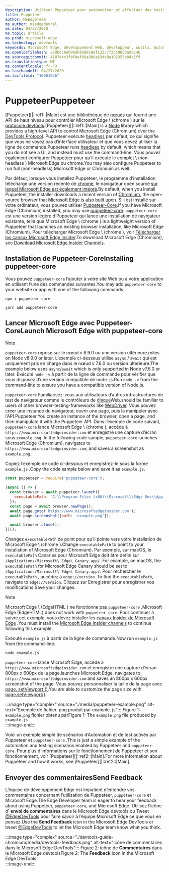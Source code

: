 ```yaml
---
description: Utiliser Puppeteer pour automatiser et effectuer des tests dans Microsoft Edge
title: Puppeteer
author: MSEdgeTeam
ms.author: msedgedevrel
ms.date: 04/27/2020
ms.topic: article
ms.prod: microsoft-edge
ms.technology: devtools
keywords: Microsoft Edge, développement Web, développeur, outils, Automation, test
ms.openlocfilehash: a78bdc0eb96db018818ef122c772bc9023adac46
ms.sourcegitcommit: 4187d4c3fbf4ef99a3b8a63db8a182355c84c1f9
ms.translationtype: MT
ms.contentlocale: fr-FR
ms.lasthandoff: 04/27/2020
ms.locfileid: "10601936"
---
```

# <span data-ttu-id="16b03-104">Puppeteer</span><span class="sxs-lookup"><span data-stu-id="16b03-104">Puppeteer</span></span>  

<span data-ttu-id="16b03-105">[Puppeteer][|::ref1::|Main] est une bibliothèque de [nœuds][NodejsMain] qui fournit une API de haut niveau pour contrôler Microsoft Edge \ (chrome \) sur le [protocole devtools][GithubChromedevtoolsProtocol].</span><span class="sxs-lookup"><span data-stu-id="16b03-105">[Puppeteer][|::ref1::|Main] is a [Node][NodejsMain] library which provides a high-level API to control Microsoft Edge \(Chromium\) over the [DevTools Protocol][GithubChromedevtoolsProtocol].</span></span>  <span data-ttu-id="16b03-106">Puppeteer exécute [headless][WikiHeadlessBrowser] par défaut, ce qui signifie que vous ne voyez pas d’interface utilisateur et que vous devez utiliser la ligne de commande.</span><span class="sxs-lookup"><span data-stu-id="16b03-106">Puppeteer runs [headless][WikiHeadlessBrowser] by default, which means that you do not see a UI, and instead must use the command-line.</span></span>  <span data-ttu-id="16b03-107">Vous pouvez également configurer Puppeteer pour qu’il exécute le complet \ (non-headless \) Microsoft Edge ou chrome.</span><span class="sxs-lookup"><span data-stu-id="16b03-107">You may also configure Puppeteer to run full \(non-headless\) Microsoft Edge or Chromium as well.</span></span>  

<span data-ttu-id="16b03-108">Par défaut, lorsque vous installez Puppeteer, le programme d’installation télécharge une version récente de [chrome][ChromiumHome], le navigateur open source [sur lequel Microsoft Edge est également intégré][MicrosoftBlogsWindowsExperience20181206].</span><span class="sxs-lookup"><span data-stu-id="16b03-108">By default, when you install Puppeteer, the installer downloads a recent version of [Chromium][ChromiumHome], the open-source browser that [Microsoft Edge is also built upon][MicrosoftBlogsWindowsExperience20181206].</span></span>  <span data-ttu-id="16b03-109">S’il est installé sur votre ordinateur, vous pouvez utiliser [Puppeteer-Core][PuppeteerApivscore].</span><span class="sxs-lookup"><span data-stu-id="16b03-109">If you have Microsoft Edge \(Chromium\) installed, you may use [puppeteer-core][PuppeteerApivscore].</span></span>  `puppeteer-core` <span data-ttu-id="16b03-110">est une version légère d’Puppeteer qui lance une installation de navigateur existante, telle que Microsoft Edge \ (chrome \).</span><span class="sxs-lookup"><span data-stu-id="16b03-110">is a lightweight version of Puppeteer that launches an existing browser installation, like Microsoft Edge \(Chromium\).</span></span>  <span data-ttu-id="16b03-111">Pour télécharger Microsoft Edge \ (chrome \), voir [Télécharger les canaux Microsoft Edge Insider][MicrosoftedgeinsiderDownload].</span><span class="sxs-lookup"><span data-stu-id="16b03-111">To download Microsoft Edge \(Chromium\), see [Download Microsoft Edge Insider Channels][MicrosoftedgeinsiderDownload].</span></span>

## <span data-ttu-id="16b03-112">Installation de Puppeteer-Core</span><span class="sxs-lookup"><span data-stu-id="16b03-112">Installing puppeteer-core</span></span>  

<span data-ttu-id="16b03-113">Vous pouvez `puppeteer-core` l’ajouter à votre site Web ou à votre application en utilisant l’une des commandes suivantes.</span><span class="sxs-lookup"><span data-stu-id="16b03-113">You may add `puppeteer-core` to your website or app with one of the following commands.</span></span>  

```shell
npm i puppeteer-core
```  

```shell
yarn add puppeteer-core
```  

## <span data-ttu-id="16b03-114">Lancer Microsoft Edge avec Puppeteer-Core</span><span class="sxs-lookup"><span data-stu-id="16b03-114">Launch Microsoft Edge with puppeteer-core</span></span>  

> [!NOTE]
> `puppeteer-core` <span data-ttu-id="16b03-115">repose sur le nœud v 8.9.0 ou une version ultérieure.</span><span class="sxs-lookup"><span data-stu-id="16b03-115">relies on Node v8.9.0 or later.</span></span>  <span data-ttu-id="16b03-116">L’exemple ci-dessous utilise `async` / `await` qui est uniquement pris en charge dans le nœud v 7.6.0 ou version ultérieure.</span><span class="sxs-lookup"><span data-stu-id="16b03-116">The example below uses `async`/`await` which is only supported in Node v7.6.0 or later.</span></span>  <span data-ttu-id="16b03-117">Exécuté `node -v` à partir de la ligne de commande pour vérifier que vous disposez d’une version compatible de node. js.</span><span class="sxs-lookup"><span data-stu-id="16b03-117">Run `node -v` from the command-line to ensure you have a compatible version of Node.js.</span></span>  

`puppeteer-core` <span data-ttu-id="16b03-118">Familiarisez-vous aux utilisateurs d’autres infrastructures de test de navigateur comme le contrôleurs de [disque][WebDriverEdgehtmlMain]Web.</span><span class="sxs-lookup"><span data-stu-id="16b03-118">should be familiar to users of other browser-testing-frameworks like [WebDriver][WebDriverEdgehtmlMain].</span></span>  <span data-ttu-id="16b03-119">Vous pouvez créer une instance du navigateur, ouvrir une page, puis la manipuler avec l’API Puppeteer.</span><span class="sxs-lookup"><span data-stu-id="16b03-119">You create an instance of the browser, open a page, and then manipulate it with the Puppeteer API.</span></span>  <span data-ttu-id="16b03-120">Dans l’exemple de code suivant, `puppeteer-core` lance Microsoft Edge \ (chrome \), accède à `https://www.microsoftedgeinsider.com` et enregistre une capture d’écran sous `example.png` .</span><span class="sxs-lookup"><span data-stu-id="16b03-120">In the following code sample, `puppeteer-core` launches Microsoft Edge \(Chromium\), navigates to `https://www.microsoftedgeinsider.com`, and saves a screenshot as `example.png`.</span></span>  

<span data-ttu-id="16b03-121">Copiez l’exemple de code ci-dessous et enregistrez-le sous la forme `example.js` .</span><span class="sxs-lookup"><span data-stu-id="16b03-121">Copy the code sample below and save it as `example.js`.</span></span>  

```javascript
const puppeteer = require('puppeteer-core');

(async () => {
  const browser = await puppeteer.launch({
    executablePath: 'C:\\Program Files (x86)\\Microsoft\\Edge Dev\\Application\\msedge.exe'
  });
  const page = await browser.newPage();
  await page.goto('https://www.microsoftedgeinsider.com');
  await page.screenshot({path: 'example.png'});

  await browser.close();
})();
```  

<span data-ttu-id="16b03-122">Changez `executablePath` de point pour qu’il pointe vers votre installation de Microsoft Edge \ (chrome \).</span><span class="sxs-lookup"><span data-stu-id="16b03-122">Change `executablePath` to point to your installation of Microsoft Edge \(Chromium\).</span></span>  <span data-ttu-id="16b03-123">Par exemple, sur macOS, le `executablePath` Canaries pour Microsoft Edge doit être défini sur `/Applications/Microsoft\ Edge\ Canary.app/` .</span><span class="sxs-lookup"><span data-stu-id="16b03-123">For example, on macOS, the `executablePath` for Microsoft Edge Canary should be set to `/Applications/Microsoft\ Edge\ Canary.app/`.</span></span>  <span data-ttu-id="16b03-124">Pour rechercher le `executablePath` , accédez à `edge://version` .</span><span class="sxs-lookup"><span data-stu-id="16b03-124">To find the `executablePath`, navigate to `edge://version`.</span></span>  <span data-ttu-id="16b03-125">Cliquez sur Enregistrer pour enregistrer vos modifications.</span><span class="sxs-lookup"><span data-stu-id="16b03-125">Save your changes.</span></span>  

> [!NOTE]
> <span data-ttu-id="16b03-126">Microsoft Edge \ (EdgeHTML \) ne fonctionne pas `puppeteer-core` .</span><span class="sxs-lookup"><span data-stu-id="16b03-126">Microsoft Edge \(EdgeHTML\) does not work with `puppeteer-core`.</span></span>  <span data-ttu-id="16b03-127">Pour continuer à suivre cet exemple, vous devez installer les [canaux Insider de Microsoft Edge][MicrosoftedgeinsiderDownload] .</span><span class="sxs-lookup"><span data-stu-id="16b03-127">You must install the [Microsoft Edge Insider channels][MicrosoftedgeinsiderDownload] to continue following this example.</span></span>  

<span data-ttu-id="16b03-128">Exécuté `example.js` à partir de la ligne de commande.</span><span class="sxs-lookup"><span data-stu-id="16b03-128">Now run `example.js` from the command-line.</span></span>  

```shell
node example.js
```  

`puppeteer-core` <span data-ttu-id="16b03-129">lance Microsoft Edge, accède à `https://www.microsoftedgeinsider.com` et enregistre une capture d’écran 800px x 600px de la page.</span><span class="sxs-lookup"><span data-stu-id="16b03-129">launches Microsoft Edge, navigates to `https://www.microsoftedgeinsider.com` and saves an 800px x 600px screenshot of the page.</span></span>  <span data-ttu-id="16b03-130">Vous pouvez personnaliser la taille de la page avec [page. setViewport ()][PuppeteerApipagesetviewport].</span><span class="sxs-lookup"><span data-stu-id="16b03-130">You are able to customize the page size with [page.setViewport()][PuppeteerApipagesetviewport].</span></span>  

:::image type="complex" source="./media/puppeteer-example.png" alt-text="Exemple de fichier. png produit par example. js":::
   <span data-ttu-id="16b03-132">Figure 1: `example.png` fichier obtenu par</span><span class="sxs-lookup"><span data-stu-id="16b03-132">Figure 1:  The `example.png` file produced by</span></span> `example.js`  
:::image-end:::  

<!--  
> ##### Figure 1  
> The `example.png` file produced by `example.js`  
> ![The example.png file produced by example.js](./media/puppeteer-example.png)  
-->  

<span data-ttu-id="16b03-133">Voici un exemple simple de scénarios d’Automation et de test activés par Puppeteer et `puppeteer-core` .</span><span class="sxs-lookup"><span data-stu-id="16b03-133">This is just a simple example of the automation and testing scenarios enabled by Puppeteer and `puppeteer-core`.</span></span>  <span data-ttu-id="16b03-134">Pour plus d’informations sur le fonctionnement de Puppeteer et son fonctionnement, voir [Puppeteer][|::ref2::|Main].</span><span class="sxs-lookup"><span data-stu-id="16b03-134">For more information about Puppeteer and how it works, see [Puppeteer][|::ref2::|Main].</span></span>  

## <span data-ttu-id="16b03-135">Envoyer des commentaires</span><span class="sxs-lookup"><span data-stu-id="16b03-135">Send Feedback</span></span>  

<span data-ttu-id="16b03-136">L’équipe de développement Edge est impatient d’entendre vos commentaires concernant l’utilisation de Puppeteer, `puppeteer-core` et Microsoft Edge.</span><span class="sxs-lookup"><span data-stu-id="16b03-136">The Edge Developer team is eager to hear your feedback about using Puppeteer, `puppeteer-core`, and Microsoft Edge.</span></span>  <span data-ttu-id="16b03-137">Utilisez l’icône d' **envoi de commentaires** dans le Microsoft Edge devtools ou Tweet [@EdgeDevTools][TwitterIntentTweetEdgedevtools] pour faire savoir à l’équipe Microsoft Edge ce que vous en pensez.</span><span class="sxs-lookup"><span data-stu-id="16b03-137">Use the **Send Feedback** icon in the Microsoft Edge DevTools or tweet [@EdgeDevTools][TwitterIntentTweetEdgedevtools] to let the Microsoft Edge team know what you think.</span></span>  


:::image type="complex" source="./devtools-guide-chromium/media/devtools-feedback.png" alt-text="Icône de commentaires dans le Microsoft Edge DevTools":::
   <span data-ttu-id="16b03-139">Figure 2: icône de **Commentaires** dans le Microsoft Edge devtools</span><span class="sxs-lookup"><span data-stu-id="16b03-139">Figure 2:  The **Feedback** icon in the Microsoft Edge DevTools</span></span>  
:::image-end:::  

<!--  
> ##### Figure 2  
> The **Feedback** icon in the Microsoft Edge DevTools  
> ![The Feedback icon in the Microsoft Edge DevTools](./devtools-guide-chromium/media/devtools-feedback.png)  
-->  

<!--## See also  

*   [WebDriver (Chromium)][WebdriverChromiumMain]  
*   [WebDriver (EdgeHTML)][WebdriverEdgehtmlMain]  
*   [Chrome DevTools Protocol Viewer on GitHub][GithubChromedevtoolsProtocol]  
*   [Microsoft Edge: Making the web better through more open source collaboration on Microsoft Experience Blog][MicrosoftBlogsWindowsExperience20181206]  
*   [Download Microsoft Edge Insider Channels][MicrosoftedgeinsiderDownload]  
*   [Chromium on The Chromium Projects][ChromiumHome]  
*   [Node.js][NodejsMain]  
*   [Puppeteer][PuppeteerMain]  
*   [puppeteer vs. puppeteer-core][PuppeteerApivscore]  
*   [page.setViewport() on Puppeteer][PuppeteerApipagesetviewport]  
*   [Headless browser on Wikipedia][WikiHeadlessBrowser]  -->  

<!-- image links -->  

<!-- links -->  

[WebdriverChromiumMain]: ./webdriver-chromium.md "Web Driver (chrome)"  
[WebdriverEdgehtmlMain]: ./webdriver.md "WebDriver (EdgeHTML)"  

[GithubChromedevtoolsProtocol]: https://chromedevtools.github.io/devtools-protocol "Visionneuse de protocole chrome DevTools | GitHub"  

[MicrosoftBlogsWindowsExperience20181206]: https://blogs.windows.com/windowsexperience/2018/12/06/microsoft-edge-making-the-web-better-through-more-open-source-collaboration "Microsoft Edge: améliorer davantage le Web grâce à une collaboration plus ouverte sur le Web Blog sur l’interface Microsoft"  

[MicrosoftedgeinsiderDownload]: https://www.microsoftedgeinsider.com/download "Télécharger les canaux Microsoft Edge Insider"  

[ChromiumHome]: https://www.chromium.org/Home "Chrome | Projets de chrome"  

[NodejsMain]: https://nodejs.org "Node. js"  

[PuppeteerMain]: https://pptr.dev "Puppeteer"  
[PuppeteerApivscore]: https://pptr.dev/#?product=Puppeteer&version=v2.0.0&show=api-puppeteer-vs-puppeteer-core "Puppeteer et Puppeteer-Core | Puppeteer"  
[PuppeteerApipagesetviewport]: https://pptr.dev/#?product=Puppeteer&version=v2.0.0&show=api-pagesetviewportviewport "page. setViewport (fenêtre d’affichage) | Puppeteer"  

[TwitterIntentTweetEdgedevtools]: https://twitter.com/intent/tweet?text=@EdgeDevTools "@EdgeDevTools-publiez un tweet | Twitter"  

[WikiHeadlessBrowser]: https://en.wikipedia.org/wiki/Headless_browser "Navigateur headless | Wikipédia"  
